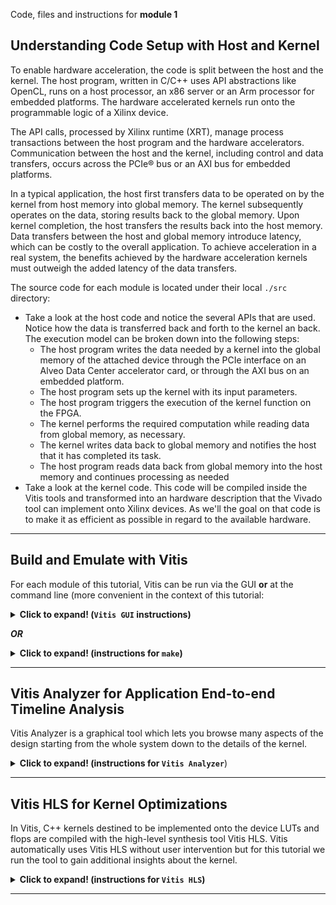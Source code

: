 Code, files and instructions for **module 1**

## Understanding Code Setup with Host and Kernel
To enable hardware acceleration, the code is split between the host and the kernel.  The host program, written in C/C++ uses API abstractions like OpenCL, runs on a host processor, an x86 server or an Arm processor for embedded platforms.  The hardware accelerated kernels run onto the programmable logic of a Xilinx device.

The API calls, processed by Xilinx runtime (XRT), manage process transactions between the host program and the hardware accelerators. Communication between the host and the kernel, including control and data transfers, occurs across the PCIe® bus or an AXI bus for embedded platforms.

In a typical application, the host first transfers data to be operated on by the kernel from host memory into global memory. The kernel subsequently operates on the data, storing results back to the global memory. Upon kernel completion, the host transfers the results back into the host memory. Data transfers between the host and global memory introduce latency, which can be costly to the overall application. To achieve acceleration in a real system, the benefits achieved by the hardware acceleration kernels must outweigh the added latency of the data transfers.

The source code for each module is located under their local <code>./src</code> directory:
  + Take a look at the host code and notice the several APIs that are used. Notice how the data is transferred back and forth to the kernel an back. The execution model can be broken down into the following steps:
     + The host program writes the data needed by a kernel into the global memory of the attached device through the PCIe interface on an Alveo Data Center accelerator card, or through the AXI bus on an embedded platform.
     + The host program sets up the kernel with its input parameters.
     + The host program triggers the execution of the kernel function on the FPGA.
     + The kernel performs the required computation while reading data from global memory, as necessary.
     + The kernel writes data back to global memory and notifies the host that it has completed its task.
     + The host program reads data back from global memory into the host memory and continues processing as needed
  + Take a look at the kernel code.  This code will be compiled inside the Vitis tools and transformed into an hardware description that the Vivado tool can implement onto Xilinx devices. As we'll the goal on that code is to make it as efficient as possible in regard to the available hardware.
***
## Build and Emulate with Vitis
For each module of this tutorial, Vitis can be run via the GUI **or** at the command line (more convenient in the context of this tutorial:
<details>
  <summary><b>Click to expand! (<code>Vitis GUI</code> instructions)</b></summary>
  
   ### Using Vitis via the GUI
   1. Open a terminal
   2. Setup and launch Vitis  
   3. "File" menu -> "Import..." <a href="../images/gui1_import.png">(image)</a>
   4. Accept the default of the Vitis project exported zip file and click "Next" <a href="../images/gui2_next.png">(image)</a>
   5. Click "Browse" on the next window and navigate to the ./docs/module1_baseline/project directory <a href="../images/gui3_browse.png">(image)</a>
   6. Select the vitis_export_archive.ide.zip and click "Okay" <a href="../images/gui4_zip.png">(image)</a>
   7. Next window click "Finish" <a href="../images/gui5_finish.png">(image)</a>
    
   ### Setting up the Platform
   1. On the center window pane, click on the triple dot icon <code>[...]</code> right after the platform link <a href="../images/gui6_platform.png">(image)</a>
   2. Navigate to specify the platform accessible from your system
    
   ### Building and Emulating the Design
   Notice the "Assistant" window pane with its 3 main flow steps
   1. <code>Emulation-SW</code>: to validate the design at the functional level
   2. <code>Emulation-HW</code>: compile the kernel into a cycle accurate representation to better gauge metrics
   3. <code>Hardware</code>: to launch the full compilation and generate a bitstream
 
 Run the software emulation...
 
 Run the hardware emulation (takes over 10 minutes)
 
 After hardware emulation has completed, right click on the <code>Emulation_HW</code> and select "Run HLS" (this will spawn the Vitis HLS GUI)
 
 For instructions about Vitis HLS, please see below...
 
</details>

***OR***

<details>
  <summary><b>Click to expand! (instructions for <code>make</code>)</b></summary>
  
   ### Using **make**
   1. Open a terminal
   2. Setup Vitis
   3. Navigate to ./build
   4. Run: make run TARGET=sw_emu (for a functional emulation)
   5. Run: make run TARGET=hw_emu (for a more detailed emulation - takes 10 minutes or more)  
      * Avoid the "hw" which would take over an hour to run
   6. Navigate to ./build/cholesky_kernel_hw_emu/cholesky_kernel
      * There should be another <code>cholesky_kernel</code> directory at that level
   7. Run: vitis_hls -p cholesky_kernel (started the high-level synthesis GUI)
   8. Now that HLS is started, see instructions below for the rest...
      
</details>

***
## Vitis Analyzer for Application End-to-end Timeline Analysis

Vitis Analyzer is a graphical tool which lets you browse many aspects of the design starting from the whole system down to the details of the kernel.

<details>
  <summary><b>Click to expand! (instructions for <code>Vitis Analyzer</code></b>)</summary>
  
   1. Open a terminal and setup Vitis
   2. Run: <code>vitis_analyzer &</code>
   3. File menu -> Import Summary...
   4. Browse to <code>./build</code>
   5. Select cholesky_kernel_hw_emu_xclbin_<b>run</b>_summary (prefixed with the blue "play" pictogram)
   6. Navigate around by yourself
      Make sure to check:
      1. Profile summary
      2. Application timeline - has detailed time information for both host and kernel
      3. Guidance reports - indicates area of improvement
      
The application timeline has the following structure:

* *Host*

  * **OpenCL API Calls:**
    All OpenCL API calls are traced here. The activity time is measured from the host perspective.

   * **General:**
     All general OpenCL API calls such as clCreateProgramWithBinary, clCreateContext, and clCreateCommandQueue, are traced here.

   * **Queue:**
     OpenCL API calls that are associated with a specific command queue are traced here. This includes commands such as clEnqueueMigrateMemObjects, and clEnqueueNDRangeKernel. If the user application creates multiple command queues, then this section shows all the queues and activities.

   * **Data Transfer:**
     In this section the DMA transfers from the host to the device memory are traced. There are multiple DMA threads implemented in the OpenCL runtime and there is typically an equal number of DMA channels. The DMA transfer is initiated by the user application by calling OpenCL APIs such as clEnqueueMigrateMemObjects. These DMA requests are forwarded to the runtime which delegates to one of the threads. The data transfer from the host to the device appear under Write as they are written by the host, and the transfers from device to host appear under Read.
     
   *  **Kernel Enqueues:**
    The kernels enqueued by the host program are shown here. The kernels here should not be confused with the kernels/CUs on the device. Here kernel refers to the NDRangeKernels and tasks created by the OpenCL commands clEnqueueNDRangeKernels and clEnqueueTask. These are plotted against the time measured from the host's perspective. Multiple kernels can be scheduled to be executed at the same time, and they are traced from the point they are scheduled to run until the end of the kernel execution. This is the reason for multiple entries. The number of rows depend on the number of overlapping kernel executions.
    
* *Device "name"*

   Binary Container "name"
   Binary container name.

   * **Accelerator "name":**
       Name of the compute unit (a.k.a., Accelerator) on the FPGA.

   * **User Functions:**
       In the case of the Vivado HLS tool kernels, functions that are implemented as data flow processes are traced here. The trace for these functions show the number of active instances of these functions that are currently executing in parallel. These names are generated in hardware emulation when waveform is enabled.
            Note: Function level activity is only possible in hardware emulation.

       Function: "name a"
       Function: "name b"

   * **Read:**
       A CU reads from the DDR over AXI-MM ports. The trace of a data read by a CU is shown here. The activity is shown as transaction and the tool-tip for each transaction shows more details of the AXI transaction. These names are generated when --profile_kernel data is used where the format name is m_axi_<bundle name>(port).

   * **Write:**
       A CU writes to the DDR over AXI-MM ports. The trace of data written by a CU is shown here. The activity is shown as transactions and the tool-tip for each transaction shows more details of the AXI transaction. This is generated when --profile_kernel data is used where the format name is m_axi_<bundle name>(port).
      
</details>

***
## Vitis HLS for Kernel Optimizations

In Vitis, C++ kernels destined to be implemented onto the device LUTs and flops are compiled with the high-level synthesis tool Vitis HLS.  Vitis automatically uses Vitis HLS without user intervention but for this tutorial we run the tool to gain additional insights about the kernel. 

<details>
  <summary><b>Click to expand! (instructions for <code>Vitis HLS</code>)</b></summary>
  
   1. Open a terminal and setup Vitis
   2. Navigate to <code>./build/cholesky_kernel_hw_emu/cholesky_kernel</code>
      * There should be yet another cholesky_kernel directory at that level
   3. Run: <code>vitis_hls -p cholesky_kernel</code> (to start the Vitis high-level synthesis GUI)
   4. Vitis HLS now shows the high-level synthesis report
   5. Expand on the loop to check its metrics
      
</details>

***
